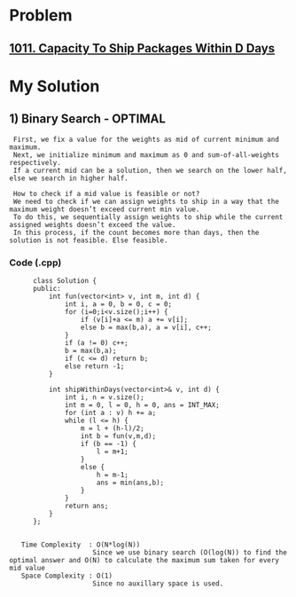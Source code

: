 # Problem
 
##  [1011. Capacity To Ship Packages Within D Days](https://leetcode.com/problems/capacity-to-ship-packages-within-d-days/)
  
   
# My Solution  

## 1) Binary Search - OPTIMAL

      
     First, we fix a value for the weights as mid of current minimum and maximum.
     Next, we initialize minimum and maximum as 0 and sum-of-all-weights respectively.
     If a current mid can be a solution, then we search on the lower half, else we search in higher half.

     How to check if a mid value is feasible or not? 
     We need to check if we can assign weights to ship in a way that the maximum weight doesn’t exceed current min value. 
     To do this, we sequentially assign weights to ship while the current assigned weights doesn’t exceed the value. 
     In this process, if the count becomes more than days, then the solution is not feasible. Else feasible.
        
        
   ### Code (.cpp)
   
          class Solution {
          public:
              int fun(vector<int> v, int m, int d) {
                  int i, a = 0, b = 0, c = 0;
                  for (i=0;i<v.size();i++) {
                      if (v[i]+a <= m) a += v[i];
                      else b = max(b,a), a = v[i], c++;
                  }
                  if (a != 0) c++;
                  b = max(b,a);
                  if (c <= d) return b;
                  else return -1;
              }

              int shipWithinDays(vector<int>& v, int d) {
                  int i, n = v.size();
                  int m = 0, l = 0, h = 0, ans = INT_MAX;
                  for (int a : v) h += a;
                  while (l <= h) {
                      m = l + (h-l)/2;
                      int b = fun(v,m,d);
                      if (b == -1) {
                          l = m+1;
                      }
                      else {
                          h = m-1;
                          ans = min(ans,b);
                      }
                  }
                  return ans;
              }
          };  
          
          
       Time Complexity  : O(N*log(N)) 
                         Since we use binary search (O(log(N)) to find the optimal answer and O(N) to calculate the maximum sum taken for every mid value
       Space Complexity : O(1)
                         Since no auxillary space is used.
